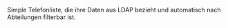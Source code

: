 Simple Telefonliste, die ihre Daten aus LDAP bezieht und automatisch nach Abteilungen filterbar ist.

